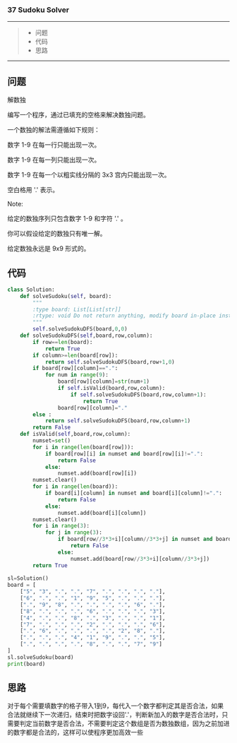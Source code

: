 ### 37 Sudoku Solver

---

> * 问题
> * 代码
> * 思路

---

## 问题

解数独

编写一个程序，通过已填充的空格来解决数独问题。

一个数独的解法需遵循如下规则：

数字 1-9 在每一行只能出现一次。

数字 1-9 在每一列只能出现一次。

数字 1-9 在每一个以粗实线分隔的 3x3 宫内只能出现一次。

空白格用 '.' 表示。

Note:

给定的数独序列只包含数字 1-9 和字符 '.' 。

你可以假设给定的数独只有唯一解。

给定数独永远是 9x9 形式的。

## 代码

```python
class Solution:
    def solveSudoku(self, board):
        """
        :type board: List[List[str]]
        :rtype: void Do not return anything, modify board in-place instead.
        """
        self.solveSudokuDFS(board,0,0)
    def solveSudokuDFS(self,board,row,column):
        if row==len(board): 
            return True
        if column>=len(board[row]):
            return self.solveSudokuDFS(board,row+1,0)
        if board[row][column]==".":
            for num in range(9):
                board[row][column]=str(num+1)
                if self.isValid(board,row,column):
                    if self.solveSudokuDFS(board,row,column+1):
                        return True
                board[row][column]="."
        else : 
            return self.solveSudokuDFS(board,row,column+1)
        return False    
    def isValid(self,board,row,column):
        numset=set()
        for i in range(len(board[row])):
            if board[row][i] in numset and board[row][i]!=".":
                return False
            else: 
                numset.add(board[row][i])
        numset.clear()
        for i in range(len(board)):
            if board[i][column] in numset and board[i][column]!=".":
                return False
            else: 
                numset.add(board[i][column])
        numset.clear()
        for i in range(3):
            for j in range(3):
                if board[row//3*3+i][column//3*3+j] in numset and board[row//3*3+i][column//3*3+j]!=".":
                    return False
                else:
                    numset.add(board[row//3*3+i][column//3*3+j])
        return True
            
sl=Solution()
board = [
    ["5", "3", ".", ".", "7", ".", ".", ".", "."],
    ["6", ".", ".", "1", "9", "5", ".", ".", "."],
    [".", "9", "8", ".", ".", ".", ".", "6", "."],
    ["8", ".", ".", ".", "6", ".", ".", ".", "3"],
    ["4", ".", ".", "8", ".", "3", ".", ".", "1"],
    ["7", ".", ".", ".", "2", ".", ".", ".", "6"],
    [".", "6", ".", ".", ".", ".", "2", "8", "."],
    [".", ".", ".", "4", "1", "9", ".", ".", "5"],
    [".", ".", ".", ".", "8", ".", ".", "7", "9"]
]
sl.solveSudoku(board)
print(board)
```

## 思路

对于每个需要填数字的格子带入1到9，每代入一个数字都判定其是否合法，如果合法就继续下一次递归，结束时把数字设回'.'，判断新加入的数字是否合法时，只需要判定当前数字是否合法，不需要判定这个数组是否为数独数组，因为之前加进的数字都是合法的，这样可以使程序更加高效一些